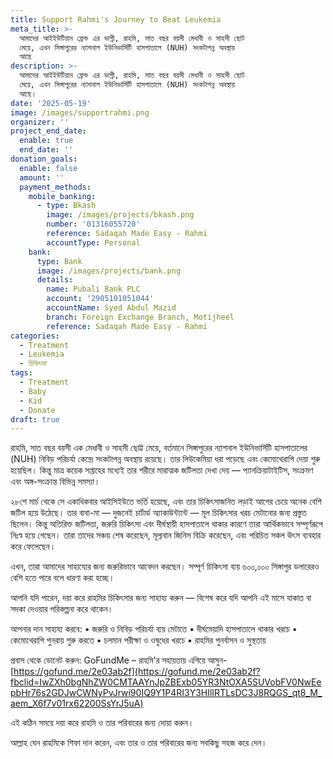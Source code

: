 ```yaml
---
title: Support Rahmi's Journey to Beat Leukemia
meta_title: >-
  আমাদের আইইউটিয়ান ফ্রেন্ড এর ভাগ্নী, রাহমি, সাত বছর বয়সী মেধাবী ও সাহসী ছোট
  মেয়ে, এখন সিঙ্গাপুরের ন্যাশনাল ইউনিভার্সিটি হাসপাতালে (NUH) সংকটাপন্ন অবস্থায়
  আছে
description: >-
  আমাদের আইইউটিয়ান ফ্রেন্ড এর ভাগ্নী, রাহমি, সাত বছর বয়সী মেধাবী ও সাহসী ছোট
  মেয়ে, এখন সিঙ্গাপুরের ন্যাশনাল ইউনিভার্সিটি হাসপাতালে (NUH) সংকটাপন্ন অবস্থায়
  আছে।
date: '2025-05-19'
image: /images/supportrahmi.png
organizer: ''
project_end_date:
  enable: true
  end_date: ''
donation_goals:
  enable: false
  amount: ''
  payment_methods:
    mobile_banking:
      - type: Bkash
        image: /images/projects/bkash.png
        number: '01316055720'
        reference: Sadaqah Made Easy - Rahmi
        accountType: Personal
    bank:
      type: Bank
      image: /images/projects/bank.png
      details:
        name: Pubali Bank PLC
        account: '2905101051044'
        accountName: Syed Abdul Mazid
        branch: Foreign Exchange Branch, Motijheel
        reference: Sadaqah Made Easy - Rahmi
categories:
  - Treatment
  - Leukemia
  - চিকিৎসা
tags:
  - Treatment
  - Baby
  - Kid
  - Donate
draft: true
---
```


রাহমি, সাত বছর বয়সী এক মেধাবী ও সাহসী ছোট্ট মেয়ে, বর্তমানে সিঙ্গাপুরের ন্যাশনাল ইউনিভার্সিটি হাসপাতালের (NUH) নিবিড় পরিচর্যা কেন্দ্রে সংকটাপন্ন অবস্থায় রয়েছে। তার লিউকেমিয়া ধরা পড়েছে এবং কেমোথেরাপি দেয়া শুরু হয়েছিল। কিন্তু মাত্র কয়েক সপ্তাহের মধ্যেই তার শরীরে মারাত্মক জটিলতা দেখা দেয় — প্যানক্রিয়াটাইটিস, সংক্রমণ এবং অঙ্গ-সংক্রান্ত বিভিন্ন সমস্যা।

২৮শে মার্চ থেকে সে একাধিকবার আইসিইউতে ভর্তি হয়েছে, এবং তার চিকিৎসাজনিত লড়াই আগের চেয়ে অনেক বেশি জটিল হয়ে উঠেছে। তার বাবা-মা — দুজনেই চার্টার্ড অ্যাকাউন্ট্যান্ট — মূল চিকিৎসার খরচ মেটানোর জন্য প্রস্তুত ছিলেন। কিন্তু অতিরিক্ত জটিলতা, জরুরি চিকিৎসা এবং দীর্ঘস্থায়ী হাসপাতালে থাকার কারণে তারা আর্থিকভাবে সম্পূর্ণরূপে নিঃস্ব হয়ে গেছেন। তারা তাদের সঞ্চয় শেষ করেছেন, মূল্যবান জিনিস বিক্রি করেছেন, এবং পরিচিত সকল উৎস ব্যবহার করে ফেলেছেন।

এখন, তারা আমাদের সাহায্যের জন্য জরুরিভাবে আবেদন করছেন। সম্পূর্ণ চিকিৎসা ব্যয় ৬০০,০০০ সিঙ্গাপুর ডলারেরও বেশি হতে পারে বলে ধারণা করা হচ্ছে।

আপনি যদি পারেন, দয়া করে রাহমির চিকিৎসার জন্য সাহায্য করুন — বিশেষ করে যদি আপনি এই মাসে যাকাত বা সদকা দেওয়ার পরিকল্পনা করে থাকেন।

আপনার দান সাহায্য করবে: • জরুরি ও নিবিড় পরিচর্যা ব্যয় মেটাতে • দীর্ঘমেয়াদি হাসপাতালে থাকার খরচে • কেমোথেরাপি পুনরায় শুরু করতে • চলমান পরীক্ষা ও ওষুধের খরচে • রাহমির পুনর্বাসন ও সুস্থতায়

প্রবাস থেকে ডোনেট করুন: GoFundMe – রাহমি'র সহায়তায় এগিয়ে আসুন-[https://gofund.me/2e03ab2f](https://gofund.me/2e03ab2f?fbclid=IwZXh0bgNhZW0CMTAAYnJpZBExb05YR3NtOXA5SUVobFV0NwEepbHr76s2GDJwCWNyPvJrwi90IQ9Y1P4RI3Y3HIlIRTLsDC3J8RQGS_qt8_M_aem_X6f7v01rx62200SsYrJ5uA)

এই কঠিন সময়ে দয়া করে রাহমি ও তার পরিবারের জন্য দোয়া করুন।

আল্লাহ যেন রাহমিকে শিফা দান করেন, এবং তার ও তার পরিবারের জন্য সবকিছু সহজ করে দেন।
